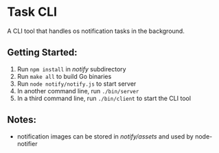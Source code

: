# Task CLI
A CLI tool that handles os notification tasks in the background.
## Getting Started:
1. Run `npm install` in *notify* subdirectory
2. Run `make all` to build Go binaries
3. Run `node notify/notify.js` to start server
4. In another command line, run `./bin/server`
5. In a third command line, run `./bin/client` to start the CLI tool
## Notes:
- notification images can be stored in *notify/assets* and used by node-notifier
